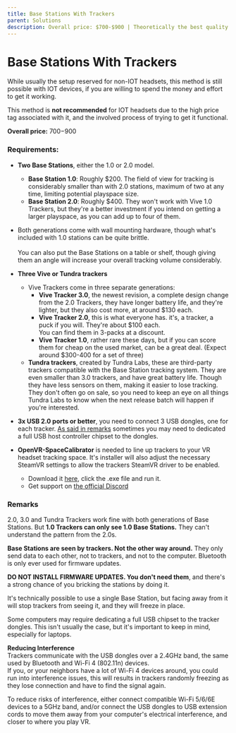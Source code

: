 ```yaml
---
title: Base Stations With Trackers
parent: Solutions
description: Overall price: $700-$900 | Theoretically the best quality tracking available on the market as of now, pricey and involved for IOT Headsets.
---
```


# Base Stations With Trackers
While usually the setup reserved for non-IOT headsets, this method is still possible with IOT devices, if you are willing to spend the money and effort to get it working.

This method is **not recommended** for IOT headsets due to the high price tag associated with it, and the involved process of trying to get it functional.

**Overall price:** $700-$900

### Requirements:
- **Two Base Stations**, either the 1.0 or 2.0 model.
  - **Base Station 1.0**: Roughly $200. The field of view for tracking is considerably smaller than with 2.0 stations, maximum of two at any time, limiting potential playspace size.
  - **Base Station 2.0**: Roughly $400. They won't work with Vive 1.0 Trackers, but they're a better investment if you intend on getting a larger playspace, as you can add up to four of them.
- Both generations come with wall mounting hardware, though what's included with 1.0 stations can be quite brittle.<br><br>
You can also put the Base Stations on a table or shelf, though giving them an angle will increase your overall tracking volume considerably.

- **Three Vive or Tundra trackers**
  - Vive Trackers come in three separate generations:
    - **Vive Tracker 3.0**, the newest revision, a complete design change from the 2.0 Trackers, they have longer battery life, and they're lighter, but they also cost more, at around $130 each.
    - **Vive Tracker 2.0**, this is what everyone has. it's, a tracker, a puck if you will. They're about $100 each.  
    You can find them in 3-packs at a discount.
    - **Vive Tracker 1.0**, rather rare these days, but if you can score them for cheap on the used market, can be a great deal. (Expect around $300-400 for a set of three)
  - **Tundra trackers**, created by Tundra Labs, these are third-party trackers compatible with the Base Station tracking system. They are even smaller than 3.0 trackers, and have great battery life. Though they have less sensors on them, making it easier to lose tracking.  
  They don't often go on sale, so you need to keep an eye on all things Tundra Labs to know when the next release batch will happen if you're interested.

- **3x USB 2.0 ports or better**, you need to connect 3 USB dongles, one for each tracker. [As said in remarks](#remarks) sometimes you may need to dedicated a full USB host controller chipset to the dongles.

- **OpenVR-SpaceCalibrator** is needed to line up trackers to your VR headset tracking space. It's installer will also adjust the necessary SteamVR settings to allow the trackers SteamVR driver to be enabled.
  - Download it [here](https://github.com/pushrax/OpenVR-SpaceCalibrator/releases/latest), click the .exe file and run it.
  - Get support on [the official Discord](https://discord.com/invite/m7g2Wyj)


### Remarks
2.0, 3.0 and Tundra Trackers work fine with both generations of Base Stations. But **1.0 Trackers can only see 1.0 Base Stations.** They can't understand the pattern from the 2.0s.

**Base Stations are seen by trackers. Not the other way around.** They only send data to each other, not to trackers, and not to the computer. Bluetooth is only ever used for firmware updates.

**DO NOT INSTALL FIRMWARE UPDATES. You don't need them**, and there's a strong chance of you bricking the stations by doing it.

It's technically possible to use a single Base Station, but facing away from it will stop trackers from seeing it, and they will freeze in place.

Some computers may require dedicating a full USB chipset to the tracker dongles. This isn't usually the case, but it's important to keep in mind, especially for laptops.

**Reducing Interference**  
Trackers communicate with the USB dongles over a 2.4GHz band, the same used by Bluetooth and Wi-Fi 4 (802.11n) devices.  
If you, or your neighbors have a lot of Wi-Fi 4 devices around, you could run into interference issues, this will results in trackers randomly freezing as they lose connection and have to find the signal again.

To reduce risks of interference, either connect compatible Wi-Fi 5/6/6E devices to a 5GHz band, and/or connect the USB dongles to USB extension cords to move them away from your computer's electrical interference, and closer to where you play VR.
